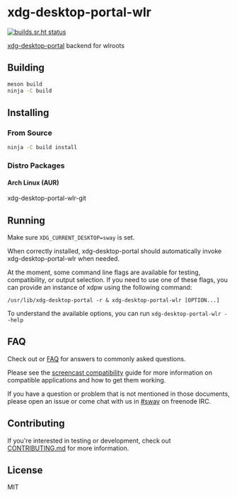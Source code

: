 # xdg-desktop-portal-wlr

[![builds.sr.ht status](https://builds.sr.ht/~emersion/xdg-desktop-portal-wlr.svg)](https://builds.sr.ht/~emersion/xdg-desktop-portal-wlr?)

[xdg-desktop-portal] backend for wlroots

## Building

```sh
meson build
ninja -C build
```

## Installing

### From Source

```sh
ninja -C build install
```

### Distro Packages

#### Arch Linux (AUR)

xdg-desktop-portal-wlr-git

## Running

Make sure `XDG_CURRENT_DESKTOP=sway` is set.

When correctly installed, xdg-desktop-portal should automatically invoke
xdg-desktop-portal-wlr when needed.

At the moment, some command line flags are available for testing, compatibility,
or output selection. If you need to use one of these flags, you can provide an
instance of xdpw using the following command:

```/usr/lib/xdg-desktop-portal -r & xdg-desktop-portal-wlr [OPTION...]```

To understand the available options, you can run `xdg-desktop-portal-wlr --help`

## FAQ

Check out or [FAQ] for answers to commonly asked questions.

Please see the [screencast compatibility] guide for more information on
compatible applications and how to get them working.

If you have a question or problem that is not mentioned in those documents,
please open an issue or come chat with us in [#sway] on freenode IRC.

## Contributing

If you're interested in testing or development, check out
[CONTRIBUTING.md] for more information.

## License

MIT

[xdg-desktop-portal]: https://github.com/flatpak/xdg-desktop-portal
[FAQ]: https://github.com/emersion/xdg-desktop-portal-wlr/wiki/FAQ
[screencast compatibility]: https://github.com/emersion/xdg-desktop-portal-wlr/wiki/Screencast-Compatibility
[#sway]: https://webchat.freenode.net/#sway
[CONTRIBUTING.md]: CONTRIBUTING.md
